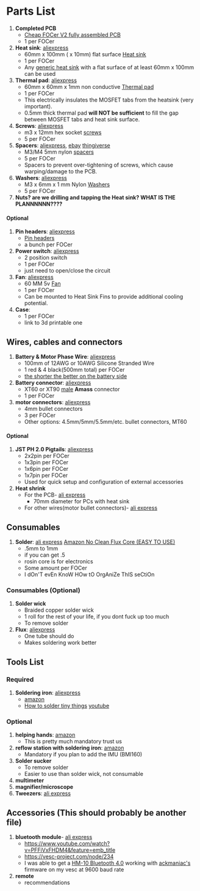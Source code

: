 # Parts List
1. **Completed PCB**
	* [Cheap FOCer V2 fully assembled PCB](../orderingGuide/readme.md)
	* 1 per FOCer
3. **Heat sink**: [aliexpress](https://www.aliexpress.com/item/32951112852.html)
	* 60mm x 100mm ( x 10mm) flat surface [Heat sink](heatSink.jpeg) 
	* 1 per FOCer
	* Any [generic heat sink](heatSink.jpeg) with a flat surface of at least 60mm x 100mm can be used
4. **Thermal pad**: [aliexpress](https://www.aliexpress.com/item/32810504639.html)
	* 60mm x 60mm x 1mm non conductive [Thermal pad](thermalPad.jpeg)
	* 1 per FOCer
    * This electrically insulates the MOSFET tabs from the heatsink (very important).
    * 0.5mm thick thermal pad **will NOT be sufficient** to fill the gap between MOSFET tabs and heat sink surface.
5. **Screws**: [aliexpress](https://www.aliexpress.com/item/32810872544.html)
	* m3 x 12mm hex socket [screws](screws.jpeg)
	* 5 per FOCer
1. **Spacers**: [aliexpress](https://www.aliexpress.com/item/33047891996.html),  [ebay](https://www.ebay.com/itm/OD7-5mm-Nylon-Round-Spacer-Standoff-For-M3-thread-Screw-Blot-QTY50/183743008473) [thingiverse](https://www.thingiverse.com/thing:2876367)
	* M3/M4 5mm nylon [spacers](spacers.jpeg)
	* 5 per FOCer
	* Spacers to prevent over-tightening of screws, which cause warping/damage to the PCB.
1. **Washers**: [aliexpress](https://www.aliexpress.com/item/33021883302.html)
	* M3 x 6mm x 1 mm Nylon [Washers](washers.jpeg) 
	* 5 per FOCer
1. **Nuts? are we drilling and tapping the Heat sink? WHAT IS THE PLANNNNNN????**

#### Optional
1. **Pin headers**:  [aliexpress](https://www.aliexpress.com/item/4000909558952.html)
	* [Pin headers](pinHeaders.png)
	* a bunch per FOCer
1. **Power switch**: [aliexpress](https://www.aliexpress.com/item/4000358463924.html)
    * 2 position switch
    * 1 per FOCer
    * just need to open/close the circuit
1. **Fan**: [aliexpress](https://www.aliexpress.com/item/32571979071.html)
    * 60 MM 5v [Fan](image7.jpeg)
    * 1 per FOCer
    * Can be mounted to Heat Sink Fins to provide additional cooling potential. 
5. **Case**:
    * 1 per FOCer
    * link to 3d printable one

## Wires, cables and connectors
1. **Battery & Motor Phase Wire**: [aliexpress](https://www.aliexpress.com/item/33057076463.html)
	* 100mm of 12AWG or 10AWG Silicone Stranded Wire
    * 1 red & 4 black(500mm total) per FOCer
    * [the shorter the better on the battery side](https://www.youtube.com/watch?v=54bb9zpDdZU)
2. **Battery connector**: [aliexpress](https://www.aliexpress.com/item/32546847748.html)
    * XT60 or XT90 [male](xt90MvF.jpg) **Amass** connector
    * 1 per FOCer
3. **motor connectors**: [aliexpress](https://www.aliexpress.com/item/32926203705.html)
	* 4mm bullet connectors 
	* 3 per FOCer
     * Other options: 4.5mm/5mm/5.5mm/etc. bullet connectors, MT60
#### Optional
1. **JST PH 2.0 Pigtails**: [aliexpress](https://www.aliexpress.com/item/32733307616.html)
	* 2x2pin per FOCer
	* 1x3pin per FOCer
	* 1x6pin per FOCer
	* 1x7pin per FOCer
    * Used for quick setup and configuration of external accessories
1. **Heat shrink**
    * For the PCB- [ali express](https://a.aliexpress.com/_dUNLfKc)
        - 70mm diameter for PCs with heat sink 
    * For other wires(motor bullet connectors)- [ali express](https://www.aliexpress.com/item/33008449230.html)

## Consumables
1. **Solder**: [ali express](https://www.aliexpress.com/item/32946643268.html) [Amazon No Clean Flux Core (EASY TO USE)](https://www.amazon.com/MG-Chemicals-Leaded-Solder-Pocket/dp/B072JQ1N4G)
    * .5mm to 1mm
    * if you can get .5
    * rosin core is for electronics
    * Some amount per FOCer
    * I dOn'T evEn KnoW HOw tO OrgAniZe ThIS seCtiOn

### Consumables (Optional)
1. **Solder wick**
	* Braided copper solder wick
	* 1 roll for the rest of your life, if you dont fuck up too much
	* To remove solder
3. **Flux**: [aliexpress](https://www.aliexpress.com/item/32828595199.html)
    * One tube should do
    * Makes soldering work better 

## Tools List
### Required
1. **Soldering iron**: [aliexpress](https://www.aliexpress.com/item/4000019437594.html)
    * [amazon](https://www.amazon.com/X-Tronic-3020-XTS-Digital-Display-Soldering/dp/B01DGZFSNE)
    * [How to solder tiny things](https://www.overclockers.com/how-to-solder-tiny-things/) [youtube](https://youtu.be/b9FC9fAlfQE)

### Optional
1. **helping hands**: [amazon](https://www.amazon.com/gp/product/B078N9DPQ5)
	 * This is pretty much mandatory trust us
1.  **reflow station with soldering iron**: [amazon](https://www.amazon.com/Flexzion-Digital-Soldering-Station-Desoldering/dp/B0154G4A28)
	 * Mandatory if you plan to add the IMU (BMI160)
1. **Solder sucker** 
    * To remove solder
    * Easier to use than solder wick, not consumable
1. **multimeter**
1. **magnifier/microscope**
1. **Tweezers**: [ali express](https://aliexpress.com/item/33019151832.html)

## Accessories (This should probably be another file)
1. **bluetooth module**- [ali express](https://www.aliexpress.com/item/32833817130.html)
    * https://www.youtube.com/watch?v=PFFiVxFHDM4&feature=emb_title
    * https://vesc-project.com/node/234
    * I was able to get a [HM-10 Bluetooth 4.0](https://www.aliexpress.com/item/32888733000.html) working with [ackmaniac's](http://esk8.news/how-to-ackmaniac-esc-tool/) firmware on my vesc at 9600 baud rate
1. **remote** 
    * recommendations
